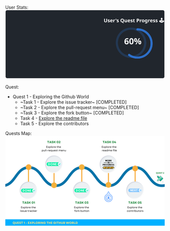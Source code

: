 
  User Stats:<br>
  ![User Draft Stats](/userCards/draft-1717694386603.svg?)

  
Quest:
  - Quest 1 - Exploring the Github World
    - ~Task 1 - Explore the issue tracker~ [COMPLETED]
    - ~Task 2 - Explore the pull-request menu~ [COMPLETED]
    - ~Task 3 - Explore the fork button~ [COMPLETED]
    - Task 4 - [Explore the readme file](https://github.com/caiton1/test-repo/issues/6)
    - Task 5 - Explore the contributors

Quests Map:
![Quest Map](https://github.com/RESHAPELab/OSS-Doorway/blob/main/map/Q1T4.png)